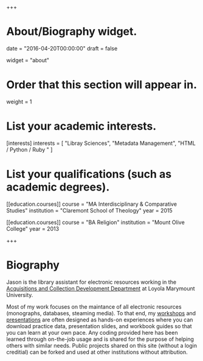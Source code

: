 +++
# About/Biography widget.

date = "2016-04-20T00:00:00"
draft = false

widget = "about"

# Order that this section will appear in.
weight = 1

# List your academic interests.
[interests]
  interests = [
    "Libray Sciences",
    "Metadata Management",
    "HTML / Python / Ruby "
  ]

# List your qualifications (such as academic degrees).
[[education.courses]]
  course = "MA Interdisciplinary & Comparative Studies"
  institution = "Claremont School of Theology"
  year = 2015

[[education.courses]]
  course = "BA Religion"
  institution = "Mount Olive College"
  year = 2013
 
+++

# Biography

Jason is the library assistant for electronic resources working in the [Acquisitions and Collection Development Department](//library.lmu.edu/) at Loyola Marymount University. 

Most of my work focuses on the maintance of all electronic resources (monographs, databases, steaming media). To that end, my [workshops](#publications) and [presentations](#presentations) are often designed as hands-on experiences where you can download practice data, presentation slides, and workbook guides so that you can learn at your own pace. Any coding provided here has been learned through on-the-job usage and is shared for the purpose of helping others with similar needs. Public projects shared on this site (without a login creditial) can be forked and used at other institutions without attribution.
